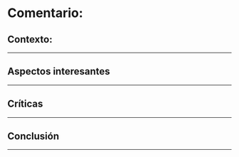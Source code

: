 # Comentario: 

## Contexto:


---

## Aspectos interesantes

---
## Críticas


---

## Conclusión


---